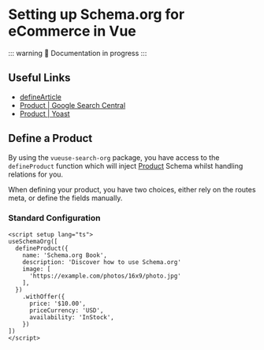 # Setting up Schema.org for eCommerce in Vue

::: warning
🔨 Documentation in progress
:::

## Useful Links

- [defineArticle](/schema/article)
- [Product | Google Search Central](https://developers.google.com/search/docs/advanced/structured-data/product)
- [Product | Yoast](https://developer.yoast.com/features/schema/pieces/product)

## Define a Product

By using the `vueuse-search-org` package, you have access to the `defineProduct` function which will inject [Product](/schema/article) Schema whilst handling
relations for you.

When defining your product, you have two choices, either rely on the routes meta, or define the fields manually.

### Standard Configuration

```vue articles/my-article.vue
<script setup lang="ts">
useSchemaOrg([
  defineProduct({
    name: 'Schema.org Book',
    description: 'Discover how to use Schema.org'
    image: [
      'https://example.com/photos/16x9/photo.jpg'
    ],
  })
    .withOffer({
      price: '$10.00',
      priceCurrency: 'USD',
      availability: 'InStock',
    })
])
</script>
```
